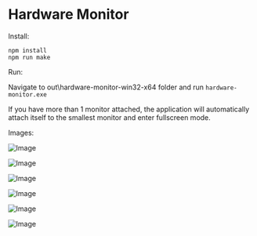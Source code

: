 # Hardware Monitor

Install:

```
npm install
npm run make
````

Run:

Navigate to out\hardware-monitor-win32-x64 folder and run `hardware-monitor.exe`

If you have more than 1 monitor attached, the application will automatically attach itself to the smallest monitor and enter fullscreen mode.

Images:

![Image](https://imgur.com/eKyD0bz.png)

![Image](https://imgur.com/DzqPxAV.png)

![Image](https://imgur.com/UMPbrln.png)

![Image](https://imgur.com/5YWHyUt.png)

![Image](https://imgur.com/6o32x7F.png)

![Image](https://imgur.com/PDHPhcd.png)
